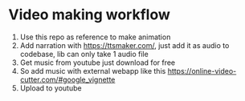 # Video making workflow
1. Use this repo as reference to make animation
2. Add narration with https://ttsmaker.com/, just add it as audio to codebase, lib can only take 1 audio file
3. Get music from youtube just download for free
4. So add music with external webapp like this https://online-video-cutter.com/#google_vignette
5. Upload to youtube
